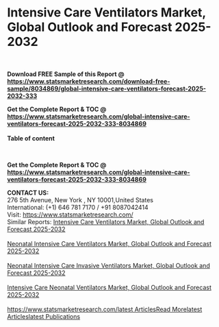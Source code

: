 <h1>Intensive Care Ventilators Market, Global Outlook and Forecast 2025-2032</h1><br/><p><strong>Download FREE Sample of this Report @ <a href="https://www.statsmarketresearch.com/download-free-sample/8034869/global-intensive-care-ventilators-forecast-2025-2032-333">https://www.statsmarketresearch.com/download-free-sample/8034869/global-intensive-care-ventilators-forecast-2025-2032-333</a></strong></p><div><b>Get the Complete Report & TOC @ <a href="https://www.statsmarketresearch.com/global-intensive-care-ventilators-forecast-2025-2032-333-8034869">https://www.statsmarketresearch.com/global-intensive-care-ventilators-forecast-2025-2032-333-8034869</a></b></div><br><b>Table of content</b><p><br><div><b>Get the Complete Report & TOC @ <a href="https://www.statsmarketresearch.com/global-intensive-care-ventilators-forecast-2025-2032-333-8034869">https://www.statsmarketresearch.com/global-intensive-care-ventilators-forecast-2025-2032-333-8034869</a></b></div></p> <b>CONTACT US:</b><br>276 5th Avenue, New York , NY 10001,United States<br>International: (+1) 646 781 7170 / +91 8087042414<br>Visit: <a href="https://www.statsmarketresearch.com/">https://www.statsmarketresearch.com/</a><br>Similar Reports: <a href="https://www.statsmarketresearch.com/global-intensive-care-ventilators-forecast-2025-2032-333-8034869">Intensive Care Ventilators Market, Global Outlook and Forecast 2025-2032</a><br/><br/><a href="https://www.statsmarketresearch.com/global-intensive-care-ventilators-forecast-2025-2032-333-8034869">Neonatal Intensive Care Ventilators Market, Global Outlook and Forecast 2025-2032</a><br/><br/><a href="https://www.statsmarketresearch.com/global-intensive-care-ventilators-forecast-2025-2032-333-8034869">Neonatal Intensive Care Invasive Ventilators Market, Global Outlook and Forecast 2025-2032</a><br/><br/><a href="https://www.statsmarketresearch.com/global-intensive-care-ventilators-forecast-2025-2032-333-8034869">Intensive Care Neonatal Ventilators Market, Global Outlook and Forecast 2025-2032</a><br/><br/><a href="https://gyeongbokgung.com">https://www.statsmarketresearch.com/</a><a href="https://hallyeomaritime.com">latest Articles</a><a href="https://jingwansa.com">Read More</a><a href=https://nguoiviet.jp/">latest Articles</a><a href="https://www.intelmarketresearch.com/">latest Publications</a>
